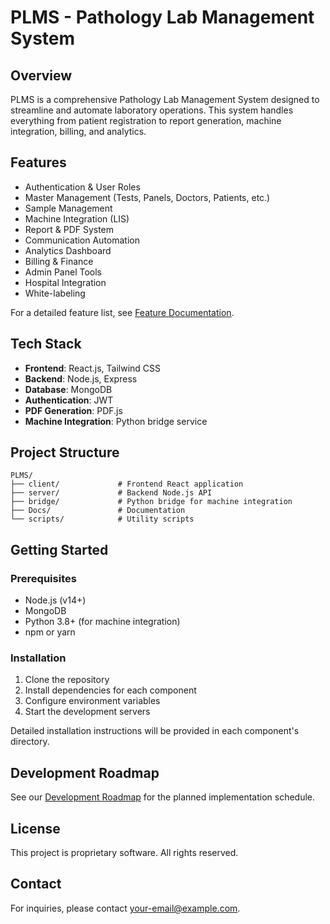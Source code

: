 # PLMS - Pathology Lab Management System

## Overview

PLMS is a comprehensive Pathology Lab Management System designed to streamline and automate laboratory operations. This system handles everything from patient registration to report generation, machine integration, billing, and analytics.

## Features

- Authentication & User Roles
- Master Management (Tests, Panels, Doctors, Patients, etc.)
- Sample Management
- Machine Integration (LIS)
- Report & PDF System
- Communication Automation
- Analytics Dashboard
- Billing & Finance
- Admin Panel Tools
- Hospital Integration
- White-labeling

For a detailed feature list, see [Feature Documentation](./Docs/context.md).

## Tech Stack

- **Frontend**: React.js, Tailwind CSS
- **Backend**: Node.js, Express
- **Database**: MongoDB
- **Authentication**: JWT
- **PDF Generation**: PDF.js
- **Machine Integration**: Python bridge service

## Project Structure

```
PLMS/
├── client/             # Frontend React application
├── server/             # Backend Node.js API
├── bridge/             # Python bridge for machine integration
├── Docs/               # Documentation
└── scripts/            # Utility scripts
```

## Getting Started

### Prerequisites

- Node.js (v14+)
- MongoDB
- Python 3.8+ (for machine integration)
- npm or yarn

### Installation

1. Clone the repository
2. Install dependencies for each component
3. Configure environment variables
4. Start the development servers

Detailed installation instructions will be provided in each component's directory.

## Development Roadmap

See our [Development Roadmap](./Docs/roadmap.md) for the planned implementation schedule.

## License

This project is proprietary software. All rights reserved.

## Contact

For inquiries, please contact [your-email@example.com](mailto:your-email@example.com).